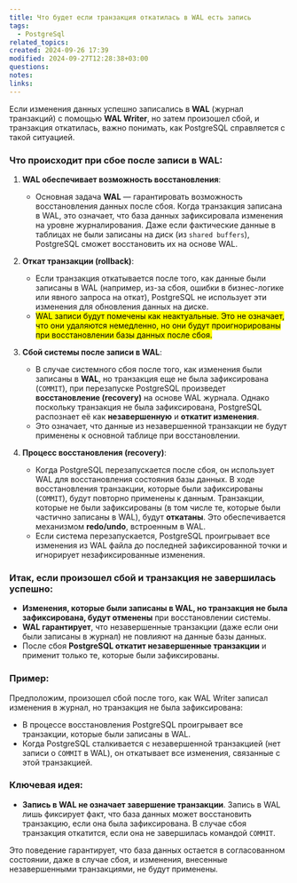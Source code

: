 ```yaml
---
title: Что будет если транзакция откатилась в WAL есть запись
tags:
  - PostgreSql
related_topics: 
created: 2024-09-26 17:39
modified: 2024-09-27T12:28:38+03:00
questions: 
notes: 
links: 
---
```


Если изменения данных успешно записались в **WAL** (журнал транзакций) с помощью **WAL Writer**, но затем произошел сбой, и транзакция откатилась, важно понимать, как PostgreSQL справляется с такой ситуацией.

### Что происходит при сбое после записи в WAL:

1. **WAL обеспечивает возможность восстановления**:
    
    - Основная задача **WAL** — гарантировать возможность восстановления данных после сбоя. Когда транзакция записана в WAL, это означает, что база данных зафиксировала изменения на уровне журналирования. Даже если фактические данные в таблицах не были записаны на диск (из `shared buffers`), PostgreSQL сможет восстановить их на основе WAL.
2. **Откат транзакции (rollback)**:
    
    - Если транзакция откатывается после того, как данные были записаны в WAL (например, из-за сбоя, ошибки в бизнес-логике или явного запроса на откат), PostgreSQL не использует эти изменения для обновления данных на диске.
    - <mark class="hltr-red">WAL записи будут помечены как неактуальные. Это не означает, что они удаляются немедленно, но они будут проигнорированы при восстановлении базы данных после сбоя.</mark>
3. **Сбой системы после записи в WAL**:
    
    - В случае системного сбоя после того, как изменения были записаны в **WAL**, но транзакция еще не была зафиксирована (`COMMIT`), при перезапуске PostgreSQL произведет **восстановление (recovery)** на основе WAL журнала. Однако поскольку транзакция не была зафиксирована, PostgreSQL распознает её как **незавершенную** и **откатит изменения**.
    - Это означает, что данные из незавершенной транзакции не будут применены к основной таблице при восстановлении.
4. **Процесс восстановления (recovery)**:
    
    - Когда PostgreSQL перезапускается после сбоя, он использует WAL для восстановления состояния базы данных. В ходе восстановления транзакции, которые были зафиксированы (`COMMIT`), будут повторно применены к данным. Транзакции, которые не были зафиксированы (в том числе те, которые были частично записаны в WAL), будут **откатаны**. Это обеспечивается механизмом **redo/undo**, встроенным в WAL.
    - Если система перезапускается, PostgreSQL проигрывает все изменения из WAL файла до последней зафиксированной точки и игнорирует незафиксированные изменения.

### Итак, если произошел сбой и транзакция не завершилась успешно:

- **Изменения, которые были записаны в WAL, но транзакция не была зафиксирована, будут отменены** при восстановлении системы.
- **WAL гарантирует**, что незавершенные транзакции (даже если они были записаны в журнал) не повлияют на данные базы данных.
- После сбоя **PostgreSQL откатит незавершенные транзакции** и применит только те, которые были зафиксированы.

### Пример:

Предположим, произошел сбой после того, как WAL Writer записал изменения в журнал, но транзакция не была зафиксирована:

- В процессе восстановления PostgreSQL проигрывает все транзакции, которые были записаны в WAL.
- Когда PostgreSQL сталкивается с незавершенной транзакцией (нет записи о `COMMIT` в WAL), он откатывает все изменения, связанные с этой транзакцией.

### Ключевая идея:

- **Запись в WAL не означает завершение транзакции**. Запись в WAL лишь фиксирует факт, что база данных может восстановить транзакцию, если она была зафиксирована. В случае сбоя транзакция откатится, если она не завершилась командой `COMMIT`.

Это поведение гарантирует, что база данных остается в согласованном состоянии, даже в случае сбоя, и изменения, внесенные незавершенными транзакциями, не будут применены.